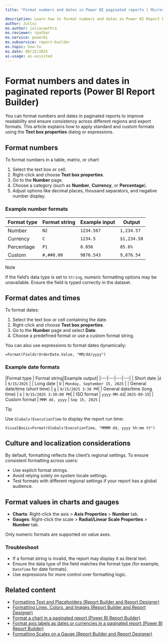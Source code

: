 ```yaml
---
title: "Format numbers and dates in Power BI paginated reports | Microsoft Docs"

description: Learn how to format numbers and dates in Power BI Report Builder data regions in a paginated report by selecting a format from the Number page of the data region's Properties dialog box.
author: JulCsc
ms.author: juliacawthra
ms.reviewer: rpatkar
ms.service: powerbi
ms.subservice: report-builder
ms.topic: how-to
ms.date: 09/15/2025
ai-usage: ai-assisted
---
```

# Format numbers and dates in paginated reports (Power BI Report Builder)

You can format numbers and dates in paginated reports to improve readability and ensure consistency across different regions and export formats. This article explains how to apply standard and custom formats using the **Text box properties** dialog or expressions.

## Format numbers

To format numbers in a table, matrix, or chart:

1. Select the text box or cell.
1. Right-click and choose **Text box properties**.
1. Go to the **Number** page.
1. Choose a category (such as **Number**, **Currency**, or **Percentage**).
1. Adjust options like decimal places, thousand separators, and negative number display.

### Example number formats

|Format type|Format string|Example input|Output |
|---|---|---|---|
| Number | `N2` | `1234.567` | `1,234.57` |
| Currency | `C` | `1234.5` | `$1,234.50` |
| Percentage | `P1` | `0.856` | `85.6%` |
| Custom | `#,##0.00` | `9876.543` | `9,876.54` |

> [!NOTE]  
> If the field’s data type is set to `String`, numeric formatting options may be unavailable. Ensure the field is typed correctly in the dataset.

## Format dates and times

To format dates:

1. Select the text box or cell containing the date.
1. Right-click and choose **Text box properties**.
1. Go to the **Number** page and select **Date**.
1. Choose a predefined format or use a custom format string.

You can also use expressions to format dates dynamically:

```
=Format(Fields!OrderDate.Value, "MM/dd/yyyy")
```

### Example date formats

|Format type | Format string|Example output|
|---|---|---|---|
| Short date |`d` | `9/15/2025` |
| Long date | `D` | `Monday, September 15, 2025` | 
| General date/time (short time) | `g` | `9/15/2025 3:30 PM`|
| General date/time (long time) | `G` | `9/15/2025 3:30:00 PM`|
| ISO format | `yyyy-MM-dd`| `2025-09-15`|
| Custom format | `MMM dd, yyyy`  | `Sep 15, 2025` |

> [!TIP]
> Use `Globals!ExecutionTime` to display the report run time:
> ```
> VisualBasic=Format(Globals!ExecutionTime, "MMMM dd, yyyy hh:mm tt")
> ```

## Culture and localization considerations

By default, formatting reflects the client’s regional settings. To ensure consistent formatting across users:

- Use explicit format strings.
- Avoid relying solely on system locale settings.
- Test formats with different regional settings if your report has a global audience.

## Format values in charts and gauges

- **Charts**: Right-click the axis > **Axis Properties** > **Number** tab.
- **Gauges**: Right-click the scale > **Radial/Linear Scale Properties** > **Number** tab.

Only numeric formats are supported on value axes.

### Troubleshoot

- If a format string is invalid, the report may display it as literal text.
- Ensure the data type of the field matches the format type (for example, `DateTime` for date formats).
- Use expressions for more control over formatting logic.

## Related content

- [Formatting Text and Placeholders &#40;Report Builder and Report Designer&#41;](/sql/reporting-services/report-design/formatting-text-and-placeholders-report-builder-and-ssrs)   
- [Formatting Lines, Colors, and Images &#40;Report Builder and Report Designer&#41;](/sql/reporting-services/report-design/formatting-lines-colors-and-images-report-builder-and-ssrs)   
- [Format a chart in a paginated report (Power BI Report Builder)](visualizations/formatting-chart-report-builder.md)
- [Format axis labels as dates or currencies in a paginated report (Power BI Report Builder)](visualizations/format-axis-labels-dates-currencies-report-builder.md)
- [Formatting Scales on a Gauge &#40;Report Builder and Report Designer&#41;](/sql/reporting-services/report-design/formatting-scales-on-a-gauge-report-builder-and-ssrs)  
  
